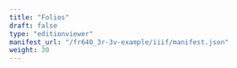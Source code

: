 ```yaml
---
title: "Folios"
draft: false
type: "editionviewer"
manifest_url: "/fr640_3r-3v-example/iiif/manifest.json"
weight: 30
---
```

